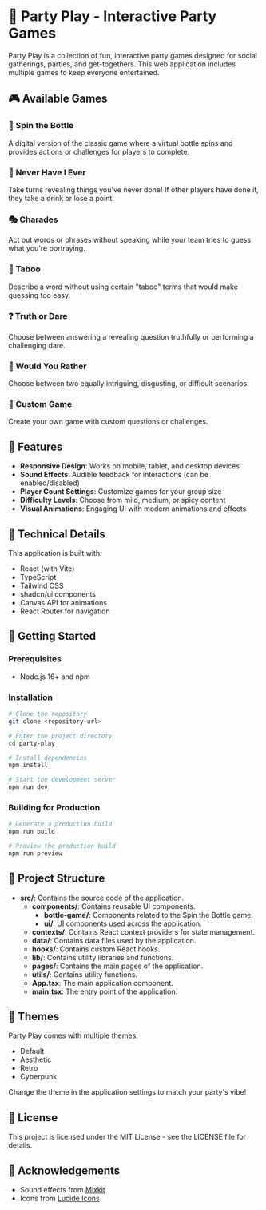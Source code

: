 # 🎉 Party Play - Interactive Party Games

Party Play is a collection of fun, interactive party games designed for social gatherings, parties, and get-togethers. This web application includes multiple games to keep everyone entertained.

## 🎮 Available Games

### 🍾 Spin the Bottle
A digital version of the classic game where a virtual bottle spins and provides actions or challenges for players to complete.

### 🤔 Never Have I Ever
Take turns revealing things you've never done! If other players have done it, they take a drink or lose a point.

### 🎭 Charades
Act out words or phrases without speaking while your team tries to guess what you're portraying.

### 💬 Taboo
Describe a word without using certain "taboo" terms that would make guessing too easy.

### ❓ Truth or Dare
Choose between answering a revealing question truthfully or performing a challenging dare.

### 🤷 Would You Rather
Choose between two equally intriguing, disgusting, or difficult scenarios.

### 🎲 Custom Game
Create your own game with custom questions or challenges.

## 📱 Features

- **Responsive Design**: Works on mobile, tablet, and desktop devices
- **Sound Effects**: Audible feedback for interactions (can be enabled/disabled)
- **Player Count Settings**: Customize games for your group size
- **Difficulty Levels**: Choose from mild, medium, or spicy content 
- **Visual Animations**: Engaging UI with modern animations and effects

## 🔧 Technical Details

This application is built with:

- React (with Vite)
- TypeScript
- Tailwind CSS
- shadcn/ui components
- Canvas API for animations
- React Router for navigation

## 🚀 Getting Started

### Prerequisites
- Node.js 16+ and npm

### Installation

```bash
# Clone the repository
git clone <repository-url>

# Enter the project directory
cd party-play

# Install dependencies
npm install

# Start the development server
npm run dev
```

### Building for Production

```bash
# Generate a production build
npm run build

# Preview the production build
npm run preview
```

## 📁 Project Structure

- **src/**: Contains the source code of the application.
  - **components/**: Contains reusable UI components.
    - **bottle-game/**: Components related to the Spin the Bottle game.
    - **ui/**: UI components used across the application.
  - **contexts/**: Contains React context providers for state management.
  - **data/**: Contains data files used by the application.
  - **hooks/**: Contains custom React hooks.
  - **lib/**: Contains utility libraries and functions.
  - **pages/**: Contains the main pages of the application.
  - **utils/**: Contains utility functions.
  - **App.tsx**: The main application component.
  - **main.tsx**: The entry point of the application.

## 🎨 Themes

Party Play comes with multiple themes:
- Default
- Aesthetic
- Retro
- Cyberpunk

Change the theme in the application settings to match your party's vibe!

## 📄 License

This project is licensed under the MIT License - see the LICENSE file for details.

## 👏 Acknowledgements

- Sound effects from [Mixkit](https://mixkit.co/)
- Icons from [Lucide Icons](https://lucide.dev/)
